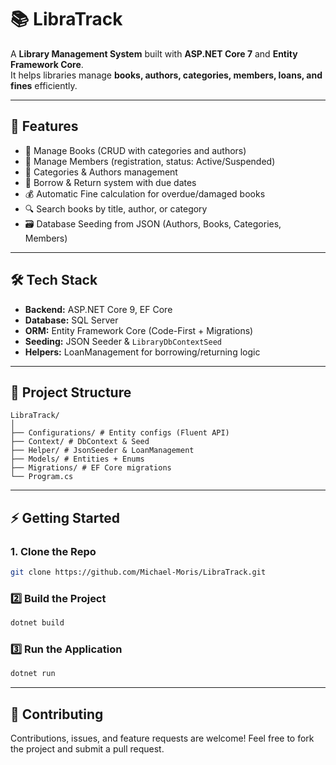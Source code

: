 # 📚 LibraTrack

A **Library Management System** built with **ASP.NET Core 7** and **Entity Framework Core**.  
It helps libraries manage **books, authors, categories, members, loans, and fines** efficiently.

---

## 🚀 Features
- 📖 Manage Books (CRUD with categories and authors)
- 👥 Manage Members (registration, status: Active/Suspended)
- 📂 Categories & Authors management
- 📅 Borrow & Return system with due dates
- 💰 Automatic Fine calculation for overdue/damaged books
- 🔍 Search books by title, author, or category
- 🗃 Database Seeding from JSON (Authors, Books, Categories, Members)

---

## 🛠️ Tech Stack
- **Backend:** ASP.NET Core 9, EF Core
- **Database:** SQL Server
- **ORM:** Entity Framework Core (Code-First + Migrations)
- **Seeding:** JSON Seeder & `LibraryDbContextSeed`
- **Helpers:** LoanManagement for borrowing/returning logic

---

## 📂 Project Structure
```
LibraTrack/
│
├── Configurations/ # Entity configs (Fluent API)
├── Context/ # DbContext & Seed
├── Helper/ # JsonSeeder & LoanManagement
├── Models/ # Entities + Enums
├── Migrations/ # EF Core migrations
└── Program.cs
```

---

## ⚡ Getting Started

### 1. Clone the Repo
```bash
git clone https://github.com/Michael-Moris/LibraTrack.git
```
### 2️⃣ Build the Project
```bash
dotnet build
```
### 3️⃣ Run the Application
```bash
dotnet run
```

---

## 🤝 Contributing

Contributions, issues, and feature requests are welcome!
Feel free to fork the project and submit a pull request.
